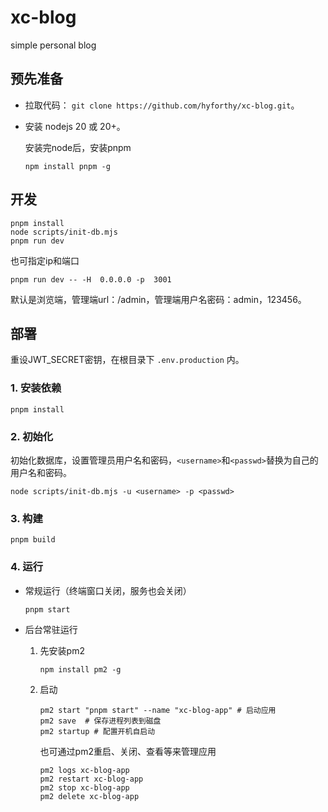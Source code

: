 # xc-blog

simple personal blog

## 预先准备

- 拉取代码： `git clone https://github.com/hyforthy/xc-blog.git`。

- 安装 nodejs 20 或 20+。
  
  安装完node后，安装pnpm

  ```shell
  npm install pnpm -g
  ```

## 开发

```shell
pnpm install
node scripts/init-db.mjs
pnpm run dev
```

也可指定ip和端口

```shell
pnpm run dev -- -H  0.0.0.0 -p  3001
```

默认是浏览端，管理端url：/admin，管理端用户名密码：admin，123456。

## 部署

重设JWT_SECRET密钥，在根目录下 `.env.production` 内。

### 1. 安装依赖

```shell
pnpm install
```

### 2. 初始化

初始化数据库，设置管理员用户名和密码，`<username>`和`<passwd>`替换为自己的用户名和密码。

```shell
node scripts/init-db.mjs -u <username> -p <passwd>
```

### 3. 构建

```shell
pnpm build
```

### 4. 运行

- 常规运行（终端窗口关闭，服务也会关闭）

    ```shell
    pnpm start
    ```

- 后台常驻运行
    1. 先安装pm2

        ```shell
        npm install pm2 -g
        ```

    2. 启动

        ```shell
        pm2 start "pnpm start" --name "xc-blog-app" # 启动应用
        pm2 save  # 保存进程列表到磁盘
        pm2 startup # 配置开机自启动
        ```

        也可通过pm2重启、关闭、查看等来管理应用

        ```shell
        pm2 logs xc-blog-app
        pm2 restart xc-blog-app
        pm2 stop xc-blog-app
        pm2 delete xc-blog-app
        ```
